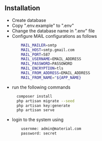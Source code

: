 ## Installation
- Create database
- Copy ".env.example" to ".env"
- Change the database name in ".env" file
- Configure MAIL configurations as follows
    ```bash
        MAIL_MAILER=smtp
        MAIL_HOST=smtp.gmail.com
        MAIL_PORT=587
        MAIL_USERNAME=EMAIL_ADDRESS
        MAIL_PASSWORD=PASSOWORD
        MAIL_ENCRYPTION=tls
        MAIL_FROM_ADDRESS=EMAIL_ADDRESS
        MAIL_FROM_NAME="${APP_NAME}
    ```
- run the following commands
    ```bash
      composer install
      php artisan migrate --seed
      php artisan key:generate
      php artisan serve
    ```
- login to the system using
    ```bash
        usernme: admin@material.com
        password: secret
    ```
